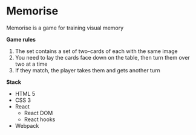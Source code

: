 # Memorise
Memorise is a game for training visual memory

**Game rules**
1. The set contains a set of two-cards of each with the same image
2. You need to lay the cards face down on the table, then turn them over two at a time
3. If they match, the player takes them and gets another turn

**Stack**
- HTML 5
- CSS 3
- React
    - React DOM
    - React hooks
 - Webpack
 
